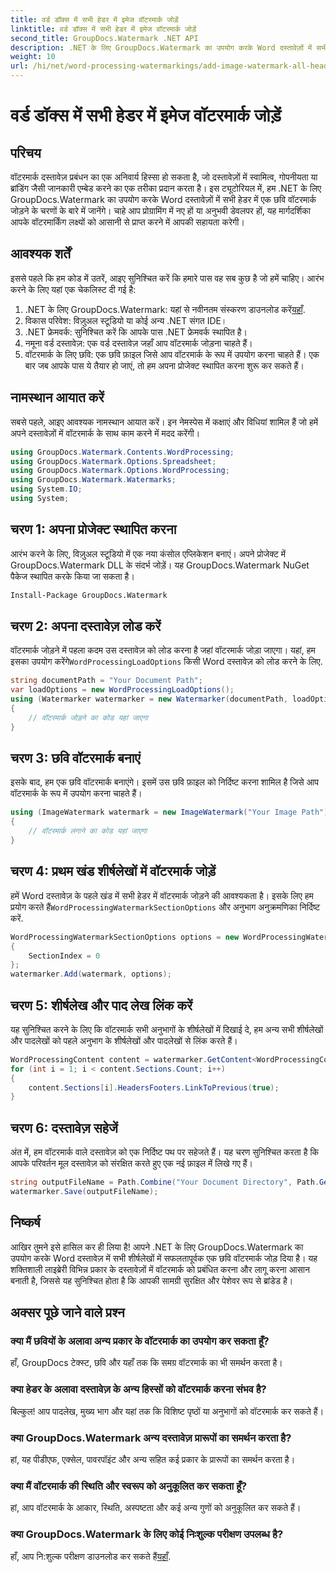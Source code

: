 ```yaml
---
title: वर्ड डॉक्स में सभी हेडर में इमेज वॉटरमार्क जोड़ें
linktitle: वर्ड डॉक्स में सभी हेडर में इमेज वॉटरमार्क जोड़ें
second_title: GroupDocs.Watermark .NET API
description: .NET के लिए GroupDocs.Watermark का उपयोग करके Word दस्तावेज़ों में सभी हेडर में आसानी से छवि वॉटरमार्क जोड़ें। विस्तृत कोड उदाहरणों के साथ हमारी चरण-दर-चरण मार्गदर्शिका का पालन करें।
weight: 10
url: /hi/net/word-processing-watermarkings/add-image-watermark-all-headers-word-docs/
---
```


# वर्ड डॉक्स में सभी हेडर में इमेज वॉटरमार्क जोड़ें

## परिचय
वॉटरमार्क दस्तावेज़ प्रबंधन का एक अनिवार्य हिस्सा हो सकता है, जो दस्तावेज़ों में स्वामित्व, गोपनीयता या ब्रांडिंग जैसी जानकारी एम्बेड करने का एक तरीका प्रदान करता है। इस ट्यूटोरियल में, हम .NET के लिए GroupDocs.Watermark का उपयोग करके Word दस्तावेज़ों में सभी हेडर में एक छवि वॉटरमार्क जोड़ने के चरणों के बारे में जानेंगे। चाहे आप प्रोग्रामिंग में नए हों या अनुभवी डेवलपर हों, यह मार्गदर्शिका आपके वॉटरमार्किंग लक्ष्यों को आसानी से प्राप्त करने में आपकी सहायता करेगी।
## आवश्यक शर्तें
इससे पहले कि हम कोड में उतरें, आइए सुनिश्चित करें कि हमारे पास वह सब कुछ है जो हमें चाहिए। आरंभ करने के लिए यहां एक चेकलिस्ट दी गई है:
1.  .NET के लिए GroupDocs.Watermark: यहां से नवीनतम संस्करण डाउनलोड करें[यहाँ](https://releases.groupdocs.com/Watermark/net/).
2. विकास परिवेश: विज़ुअल स्टूडियो या कोई अन्य .NET संगत IDE।
3. .NET फ्रेमवर्क: सुनिश्चित करें कि आपके पास .NET फ्रेमवर्क स्थापित है।
4. नमूना वर्ड दस्तावेज़: एक वर्ड दस्तावेज़ जहाँ आप वॉटरमार्क जोड़ना चाहते हैं।
5. वॉटरमार्क के लिए छवि: एक छवि फ़ाइल जिसे आप वॉटरमार्क के रूप में उपयोग करना चाहते हैं।
एक बार जब आपके पास ये तैयार हो जाएं, तो हम अपना प्रोजेक्ट स्थापित करना शुरू कर सकते हैं।
## नामस्थान आयात करें
सबसे पहले, आइए आवश्यक नामस्थान आयात करें। इन नेमस्पेस में कक्षाएं और विधियां शामिल हैं जो हमें अपने दस्तावेज़ों में वॉटरमार्क के साथ काम करने में मदद करेंगी।
```csharp
using GroupDocs.Watermark.Contents.WordProcessing;
using GroupDocs.Watermark.Options.Spreadsheet;
using GroupDocs.Watermark.Options.WordProcessing;
using GroupDocs.Watermark.Watermarks;
using System.IO;
using System;
```
## चरण 1: अपना प्रोजेक्ट स्थापित करना
आरंभ करने के लिए, विज़ुअल स्टूडियो में एक नया कंसोल एप्लिकेशन बनाएं। अपने प्रोजेक्ट में GroupDocs.Watermark DLL के संदर्भ जोड़ें। यह GroupDocs.Watermark NuGet पैकेज स्थापित करके किया जा सकता है।
```bash
Install-Package GroupDocs.Watermark
```
## चरण 2: अपना दस्तावेज़ लोड करें
 वॉटरमार्क जोड़ने में पहला कदम उस दस्तावेज़ को लोड करना है जहां वॉटरमार्क जोड़ा जाएगा। यहां, हम इसका उपयोग करेंगे`WordProcessingLoadOptions` किसी Word दस्तावेज़ को लोड करने के लिए.
```csharp
string documentPath = "Your Document Path";
var loadOptions = new WordProcessingLoadOptions();
using (Watermarker watermarker = new Watermarker(documentPath, loadOptions))
{
    // वॉटरमार्क जोड़ने का कोड यहां जाएगा
}
```
## चरण 3: छवि वॉटरमार्क बनाएं
इसके बाद, हम एक छवि वॉटरमार्क बनाएंगे। इसमें उस छवि फ़ाइल को निर्दिष्ट करना शामिल है जिसे आप वॉटरमार्क के रूप में उपयोग करना चाहते हैं।
```csharp
using (ImageWatermark watermark = new ImageWatermark("Your Image Path"))
{
    // वॉटरमार्क लगाने का कोड यहां जाएगा
}
```
## चरण 4: प्रथम खंड शीर्षलेखों में वॉटरमार्क जोड़ें
 हमें Word दस्तावेज़ के पहले खंड में सभी हेडर में वॉटरमार्क जोड़ने की आवश्यकता है। इसके लिए हम प्रयोग करते हैं`WordProcessingWatermarkSectionOptions` और अनुभाग अनुक्रमणिका निर्दिष्ट करें.
```csharp
WordProcessingWatermarkSectionOptions options = new WordProcessingWatermarkSectionOptions
{
    SectionIndex = 0
};
watermarker.Add(watermark, options);
```
## चरण 5: शीर्षलेख और पाद लेख लिंक करें
यह सुनिश्चित करने के लिए कि वॉटरमार्क सभी अनुभागों के शीर्षलेखों में दिखाई दे, हम अन्य सभी शीर्षलेखों और पादलेखों को पहले अनुभाग के शीर्षलेखों और पादलेखों से लिंक करते हैं।
```csharp
WordProcessingContent content = watermarker.GetContent<WordProcessingContent>();
for (int i = 1; i < content.Sections.Count; i++)
{
    content.Sections[i].HeadersFooters.LinkToPrevious(true);
}
```
## चरण 6: दस्तावेज़ सहेजें
अंत में, हम वॉटरमार्क वाले दस्तावेज़ को एक निर्दिष्ट पथ पर सहेजते हैं। यह चरण सुनिश्चित करता है कि आपके परिवर्तन मूल दस्तावेज़ को संरक्षित करते हुए एक नई फ़ाइल में लिखे गए हैं।
```csharp
string outputFileName = Path.Combine("Your Document Directory", Path.GetFileName(documentPath));
watermarker.Save(outputFileName);
```
## निष्कर्ष
आखिर तुमने इसे हासिल कर ही लिया है! आपने .NET के लिए GroupDocs.Watermark का उपयोग करके Word दस्तावेज़ में सभी शीर्षलेखों में सफलतापूर्वक एक छवि वॉटरमार्क जोड़ दिया है। यह शक्तिशाली लाइब्रेरी विभिन्न प्रकार के दस्तावेज़ों में वॉटरमार्क को प्रबंधित करना और लागू करना आसान बनाती है, जिससे यह सुनिश्चित होता है कि आपकी सामग्री सुरक्षित और पेशेवर रूप से ब्रांडेड है।
## अक्सर पूछे जाने वाले प्रश्न
### क्या मैं छवियों के अलावा अन्य प्रकार के वॉटरमार्क का उपयोग कर सकता हूँ?
हाँ, GroupDocs टेक्स्ट, छवि और यहाँ तक कि समग्र वॉटरमार्क का भी समर्थन करता है।
### क्या हेडर के अलावा दस्तावेज़ के अन्य हिस्सों को वॉटरमार्क करना संभव है?
बिल्कुल! आप पादलेख, मुख्य भाग और यहां तक कि विशिष्ट पृष्ठों या अनुभागों को वॉटरमार्क कर सकते हैं।
### क्या GroupDocs.Watermark अन्य दस्तावेज़ प्रारूपों का समर्थन करता है?
हां, यह पीडीएफ, एक्सेल, पावरपॉइंट और अन्य सहित कई प्रकार के प्रारूपों का समर्थन करता है।
### क्या मैं वॉटरमार्क की स्थिति और स्वरूप को अनुकूलित कर सकता हूँ?
हां, आप वॉटरमार्क के आकार, स्थिति, अस्पष्टता और कई अन्य गुणों को अनुकूलित कर सकते हैं।
### क्या GroupDocs.Watermark के लिए कोई निःशुल्क परीक्षण उपलब्ध है?
 हाँ, आप नि:शुल्क परीक्षण डाउनलोड कर सकते हैं[यहाँ](https://releases.groupdocs.com/).